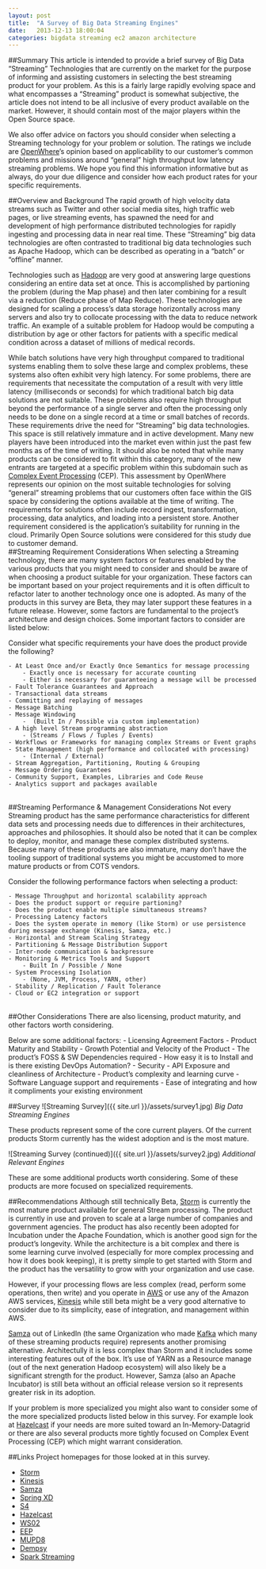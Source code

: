 ```yaml
---
layout: post
title:  "A Survey of Big Data Streaming Engines"
date:   2013-12-13 18:00:04
categories: bigdata streaming ec2 amazon architecture
---
```


##Summary
This article is intended to provide a brief survey of Big Data “Streaming” Technologies that are currently on the market for the purpose of informing and assisting customers in selecting the best streaming product for your problem. As this is a fairly large rapidly evolving space and what encompasses a “Streaming” product is somewhat subjective, the article does not intend to be all inclusive of every product available on the market. However, it should contain most of the major players within the Open Source space. 

We also offer advice on factors you should consider when selecting a Streaming technology for your problem or solution.  The ratings we include are [OpenWhere](http://openwhere.com)’s opinion based on applicability to our customer’s common problems and missions around “general” high throughput low latency streaming problems. We hope you find this information informative but as always, do your due diligence and consider how each product rates for your specific requirements. 

##Overview and Background
The rapid growth of high velocity data streams such as Twitter and other social media sites, high traffic web pages, or live streaming events, has spawned the need for and development of high performance distributed technologies for rapidly ingesting and processing data in near real time. These “Streaming” big data technologies are often contrasted to traditional big data technologies such as Apache Hadoop, which can be described as operating in a “batch” or “offline” manner. 

Technologies such as [Hadoop](http://hadoop.apache.org/) are very good at answering large questions considering an entire data set at once. This is accomplished by partioning the problem (during the Map phase) and then later combining for a result via a reduction (Reduce phase of Map Reduce).  These technologies are designed for scaling a process’s data storage horizontally across many servers and also try to collocate processing with the data to reduce network traffic.  An example of a suitable problem for Hadoop would be computing a distribution by age or other factors for patients with a specific medical condition across a dataset of millions of medical records. 

While batch solutions have very high throughput compared to traditional systems enabling them to solve these large and complex problems, these systems also often exhibit very high latency. For some problems, there are requirements that necessitate the computation of a result with very little latency (milliseconds or seconds) for which traditional batch big data solutions are not suitable. These problems also require high throughput beyond the performance of a single server and often the processing only needs to be done on a single record at a time or small batches of records.
These requirements drive the need for “Streaming” big data technologies. This space is still relatively immature and in active development. Many new players have been introduced into the market even within just the past few months as of the time of writing. It should also be noted that while many products can be considered to fit within this category, many of the new entrants are targeted at a specific problem within this subdomain such as [Complex Event Processing](http://en.wikipedia.org/wiki/Complex_event_processing) (CEP). This assessment by OpenWhere represents our opinion on the most suitable technologies for solving “general” streaming problems that our customers often face within the GIS space by considering the options available at the time of writing. The requirements for solutions often include record ingest, transformation, processing, data analytics, and loading into a persistent store. Another requirement considered is the application’s suitability for running in the cloud. Primarily Open Source solutions were considered for this study due to customer demand.
<br/>
##Streaming Requirement Considerations
When selecting a Streaming technology, there are many system factors or features enabled by the various products that you might need to consider and should be aware of when choosing a product suitable for your organization. These factors can be important based on your project requirements and it is often difficult to refactor later to another technology once one is adopted. As many of the products in this survey are Beta, they may later support these features in a future release. However, some factors are fundamental to the project’s architecture and design choices. Some important factors to consider are listed below:

Consider what specific requirements your have does the product provide the following?

	- At Least Once and/or Exactly Once Semantics for message processing
		- Exactly once is necessary for accurate counting
		- Either is necessary for guaranteeing a message will be processed
	- Fault Tolerance Guarantees and Approach
	- Transactional data streams
	- Committing and replaying of messages
	- Message Batching
	- Message Windowing
		-  (Built In / Possible via custom implementation)
	- A high level Stream programming abstraction 
		- (Streams / Flows / Tuples / Events)
	- Workflows or Frameworks for managing complex Streams or Event graphs
	- State Management (high performance and collocated with processing)
		- (Internal / External)
	- Stream Aggregation, Partitioning, Routing & Grouping
	- Message Ordering Guarantees
	- Community Support, Examples, Libraries and Code Reuse
	- Analytics support and packages available
<br />
##Streaming Performance & Management Considerations
Not every Streaming product has the same performance characteristics for different data sets and processing needs due to differences in their architectures, approaches and philosophies.  It should also be noted that it can be complex to deploy, monitor, and manage these complex distributed systems. Because many of these products are also immature, many don’t have the tooling support of traditional systems you might be accustomed to more mature products or from COTS vendors.

Consider the following performance factors when selecting a product:

	- Message Throughput and horizontal scalability approach
	- Does the product support or require partioning?
	- Does the product enable multiple simultaneous streams?
	- Processing Latency factors
	- Does the system operate in memory (like Storm) or use persistence during message exchange (Kinesis, Samza, etc.)
	- Horizontal and Stream Scaling Strategy
	- Partitioning & Message Distribution Support
	- Inter-node communication & backpressure
	- Monitoring & Metrics Tools and Support
		- Built In / Possible / None
	- System Processing Isolation 
		- (None, JVM, Process, YARN, other)
	- Stability / Replication / Fault Tolerance
	- Cloud or EC2 integration or support
<br />
##Other Considerations
There are also licensing, product maturity, and other factors worth considering. 

Below are some additional factors:
	- Licensing Agreement Factors
	- Product Maturity and Stability
	- Growth Potential and Velocity of the Product
	- The product’s FOSS & SW Dependencies required
	- How easy it is to Install and is there existing DevOps Automation?
	- Security
	- API Exposure and cleanliness of Architecture
	- Product’s complexity and learning curve
	- Software Language support and requirements
	- Ease of integrating and how it compliments your existing environment

##Survey
![Streaming Survey]({{ site.url }}/assets/survey1.jpg)
*Big Data Streaming Engines*

These products represent some of the core current players. Of the current products Storm currently has the widest adoption and is the most mature.

![Streaming Survey (continued)]({{ site.url }}/assets/survey2.jpg)
*Additional Relevant Engines*

These are some additional products worth considering. Some of these products are more focused on specialized requirements.
<br/>

##Recommendations
Although still technically Beta, [Storm](http://storm-project.net/) is currently the most mature product available for general Stream processing. The product is currently in use and proven to scale at a large number of companies and government agencies. The product has also recently been adopted for Incubation under the Apache Foundation, which is another good sign for the product’s longevity. While the architecture is a bit complex and there is some learning curve involved (especially for more complex processing and how it does book keeping), it is pretty simple to get started with Storm and the product has the versatility to grow with your organization and use case.

However, if your processing flows are less complex (read, perform some operations, then write) and you operate in [AWS](http://aws.amazon.com/) or use any of the Amazon AWS services, [Kinesis](http://aws.amazon.com/kinesis/) while still beta might be a very good alternative to consider due to its simplicity, ease of integration, and management within AWS.

[Samza](http://samza.incubator.apache.org/) out of LinkedIn (the same Organization who made [Kafka](https://kafka.apache.org/) which many of these streaming products require) represents another promising alternative. Architectully it is less complex than Storm and it includes some interesting features out of the box. It’s use of YARN as a Resource manage (out of the next generation Hadoop ecosystem) will also likely be a significant strength for the product. However, Samza  (also an Apache Incubator) is still beta without an official release version so it represents greater risk in its adoption.

If your problem is more specialized you might also want to consider some of the more specialized products listed below in this survey. For example look at [Hazelcast](http://www.hazelcast.com/) if your needs are more suited toward an In-Memory-Datagrid or there are also several products more tightly focused on Complex Event Processing (CEP) which might warrant consideration.

##Links
Project homepages for those looked at in this survey.

- [Storm](http://storm-project.net/)
- [Kinesis](http://aws.amazon.com/kinesis/)
- [Samza](http://samza.incubator.apache.org/)
- [Spring XD](http://projects.spring.io/spring-xd/)
- [S4](http://incubator.apache.org/s4/)
- [Hazelcast](http://www.hazelcast.com/index.jsp)
- [WS02](http://wso2.com/products/complex-event-processor/)
- [EEP](http://blog.clojurewerkz.org/blog/2013/08/29/stream-processing-with-eep/)
- [MUPD8](https://github.com/walmartlabs/mupd8)
- [Dempsy](https://github.com/Dempsy/Dempsy)
- [Spark Streaming](http://spark.incubator.apache.org/docs/latest/streaming-programming-guide.html)